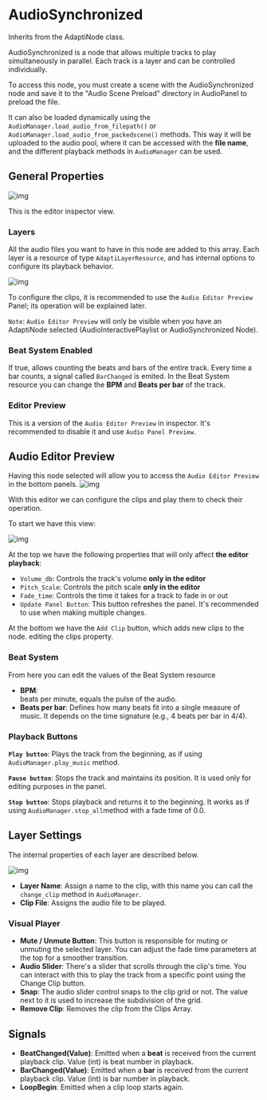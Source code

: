 ﻿# AudioSynchronized
Inherits from the AdaptiNode class.

AudioSynchronized is a node that allows multiple tracks to play simultaneously in parallel. Each track is a layer and can be controlled individually.

To access this node, you must create a scene with the AudioSynchronized node and save it to the "Audio Scene Preload" directory in AudioPanel to preload the file.

It can also be loaded dynamically using the `AudioManager.load_audio_from_filepath()` or `AudioManager.load_audio_from_packedscene()` methods.
This way it will be uploaded to the audio pool, where it can be accessed with the **file name**, and the different playback methods in `AudioManager` can be used.

## General Properties
![img](https://i.imgur.com/zPxKe7k.png[/img])

This is the editor inspector view.

### Layers
All the audio files you want to have in this node are added to this array. Each layer is a resource of type `AdaptiLayerResource`, and has internal options to configure its playback behavior.

![img](https://i.imgur.com/rhWiQ0X.png[/img])

To configure the clips, it is recommended to use the `Audio Editor Preview` Panel; its operation will be explained later.

`Note`: `Audio Editor Preview` will only be visible when you have an AdaptiNode selected (AudioInteractivePlaylist or AudioSynchronized Node).

### Beat System Enabled
If true, allows counting the beats and bars of the entire track. Every time a bar counts, a signal called `BarChanged` is emited.
In the Beat System resource you can change the **BPM** and **Beats per bar** of the track.

### Editor Preview
This is a version of the `Audio Editor Preview` in inspector. It's recommended to disable it and use `Audio Panel Preview`.

## Audio Editor Preview

Having this node selected will allow you to access the `Audio Editor Preview` in the bottom panels.
![img](https://i.imgur.com/GPhIXYo.png[/img])

With this editor we can configure the clips and play them to check their operation.

To start we have this view:

![img](https://i.imgur.com/P2TsToz.png[/img])

At the top we have the following properties that will only affect **the editor playback**:

* `Volume_db`: Controls the track's volume **only in the editor**
* `Pitch_Scale`: Controls the pitch scale **only in the editor**
* `Fade_time`: Controls the time it takes for a track to fade in or out
* `Update Panel Button`: This button refreshes the panel. It's recommended to use when making multiple changes.

At the bottom we have the `Add Clip` button, which adds new clips to the node. editing the clips property.

### Beat System
From here you can edit the values ​​of the Beat System resource
* **BPM**:  
beats per minute, equals the pulse of the audio.
* **Beats per bar**: 
Defines how many beats fit into a single measure of music. It depends on the time signature (e.g., 4 beats per bar in 4/4). 

### Playback Buttons

**`Play button`**: Plays the track from the beginning, as if using `AudioManager.play_music` method.

**`Pause button`**: Stops the track and maintains its position. It is used only for editing purposes in the panel.

**`Stop button`**:  Stops playback and returns it to the beginning. It works as if using `AudioManager.stop_all`method with a fade time of 0.0.

## Layer Settings

The internal properties of each layer are described below.

![img](https://i.imgur.com/9YIDhqn.png[/img])

* **Layer Name**: 
Assign a name to the clip, with this name you can call the `change_clip` method in `AudioManager`.
* **Clip File**: 
Assigns the audio file to be played.

### Visual Player
* **Mute / Unmute Button**: 
This button is responsible for muting or unmuting the selected layer. You can adjust the fade time parameters at the top for a smoother transition.
* **Audio Slider**: 
There's a slider that scrolls through the clip's time. You can interact with this to play the track from a specific point using the Change Clip button.
* **Snap**: 
The audio slider control snaps to the clip grid or not. The value next to it is used to increase the subdivision of the grid.
* **Remove Clip**:
Removes the clip from the Clips Array.

## Signals
* **BeatChanged(Value)**: Emitted when a **beat** is received from the current playback clip. Value (int) is beat number in playback.
* **BarChanged(Value)**: Emitted when a **bar** is received from the current playback clip. Value (int) is bar number in playback.
* **LoopBegin**: Emitted when a clip loop starts again.
